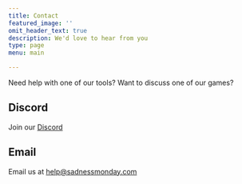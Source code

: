 ```yaml
---
title: Contact
featured_image: ''
omit_header_text: true
description: We'd love to hear from you
type: page
menu: main

---
```

Need help with one of our tools? Want to discuss one of our games?

## Discord
Join our [Discord](https://discord.gg/PYNbKN6W)

## Email
Email us at <help@sadnessmonday.com>